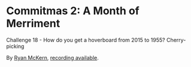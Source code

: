 # Commitmas 2: A Month of Merriment
Challenge 18 - How do you get a hoverboard from 2015 to 1955? Cherry-picking

By [Ryan McKern](https://twitter.com/the_mckern), [recording available](https://www.youtube.com/watch?v=bwRVM2E14oo&list=PL2rC-8e38bUXloBOYChAl0EcbbuVjbE3t&index=13).
